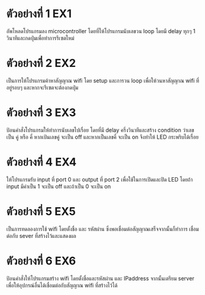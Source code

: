 

# ตัวอย่างที่ 1 EX1

อัพโหลดโปรแกรมลง microcontroller โดยที่ให้โปรแกรมนับเลขวน loop โดยมี delay ทุกๆ 1 วินาทีและกดปุ่มเพื่อทำการรีเซตใหม่

# ตัวอย่างที่ 2 EX2

เป็นการให้โปรแกรมค้าหาสัญญาณ wifi โดย setup และการวน loop เพื่อให้วนหาสัญญาณ wifi ที่อยู่รอบๆ และหากจะรีเซตจะต้องกดปุ่ม

# ตัวอย่างที่ 3 EX3

ป้อนคำสั่งโปรแกรมให้ทำการนับเลขไปเรื่อย โดยที่มี delay ครึ่งวินาทีและสร้าง condition ว่าเลขเป็น คู่ หรือ คี่ หากเป้นเลขคู่ จะเป็น off และหากเป็นเลขคี่ จะเป็น on จึงทำให้ LED กระพริบได้เรื่อย

# ตัวอย่างที่ 4 EX4

ให้โปรแกรมรับ input ที่ port 0 และ output ที่ port 2 เพื่อใช้ในการเปิดและปิด LED โดยถ้า input มีค่าเป็น 1 จะเป็น off และถ้าเป็น 0 จะเป็น on

# ตัวอย่างที่ 5 EX5

เป็นการทดลองการใช้ wifi โดยตั้งชื่อ และ รหัสผ่าน ซึ่งพอเชื่อมต่อสัญญาณเสร็จจากนั้นก็ทำการ เชื่อมต่อกับ sever ที่สร้างไว้และแสดงผล

# ตัวอย่างที่ 6 EX6

ป้อนคำสั่งให้โปรแกรมสร้าง wifi โดยตั้งชื่อและรหัสผ่าน และ IPaddress จากนั้นเตรียม server เพื่อให้อุปกรณ์อื่นได้เชื่อมต่อกับสัญญาณ wifi ที่สร้างไว้ได้
